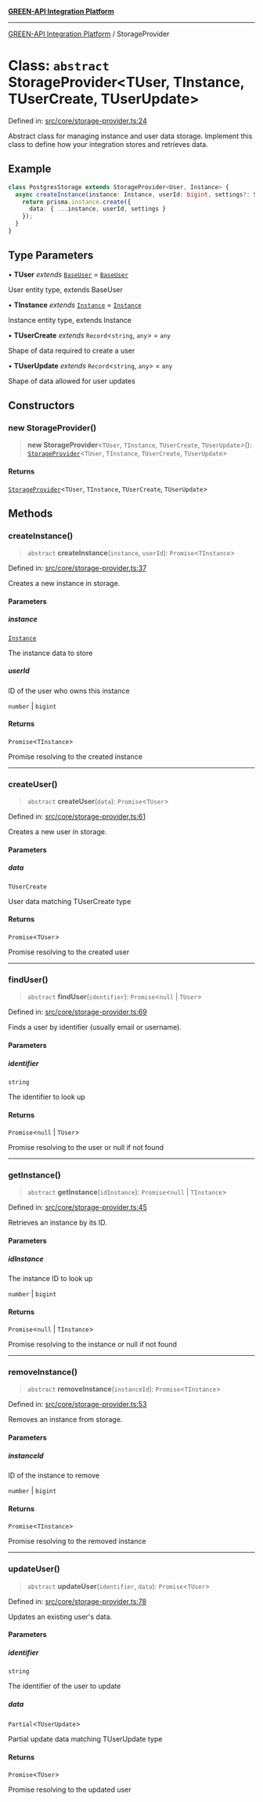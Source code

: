 [**GREEN-API Integration Platform**](../README.md)

***

[GREEN-API Integration Platform](../globals.md) / StorageProvider

# Class: `abstract` StorageProvider\<TUser, TInstance, TUserCreate, TUserUpdate\>

Defined in: [src/core/storage-provider.ts:24](https://github.com/green-api/greenapi-integration/blob/20ab1c18eae4ff2cd48cede03d005dd7127abc0b/src/core/storage-provider.ts#L24)

Abstract class for managing instance and user data storage.
Implement this class to define how your integration stores and retrieves data.

## Example

```typescript
class PostgresStorage extends StorageProvider<User, Instance> {
  async createInstance(instance: Instance, userId: bigint, settings?: Settings) {
    return prisma.instance.create({
      data: { ...instance, userId, settings }
    });
  }
}
```

## Type Parameters

• **TUser** *extends* [`BaseUser`](../interfaces/BaseUser.md) = [`BaseUser`](../interfaces/BaseUser.md)

User entity type, extends BaseUser

• **TInstance** *extends* [`Instance`](../interfaces/Instance.md) = [`Instance`](../interfaces/Instance.md)

Instance entity type, extends Instance

• **TUserCreate** *extends* `Record`\<`string`, `any`\> = `any`

Shape of data required to create a user

• **TUserUpdate** *extends* `Record`\<`string`, `any`\> = `any`

Shape of data allowed for user updates

## Constructors

### new StorageProvider()

> **new StorageProvider**\<`TUser`, `TInstance`, `TUserCreate`, `TUserUpdate`\>(): [`StorageProvider`](StorageProvider.md)\<`TUser`, `TInstance`, `TUserCreate`, `TUserUpdate`\>

#### Returns

[`StorageProvider`](StorageProvider.md)\<`TUser`, `TInstance`, `TUserCreate`, `TUserUpdate`\>

## Methods

### createInstance()

> `abstract` **createInstance**(`instance`, `userId`): `Promise`\<`TInstance`\>

Defined in: [src/core/storage-provider.ts:37](https://github.com/green-api/greenapi-integration/blob/20ab1c18eae4ff2cd48cede03d005dd7127abc0b/src/core/storage-provider.ts#L37)

Creates a new instance in storage.

#### Parameters

##### instance

[`Instance`](../interfaces/Instance.md)

The instance data to store

##### userId

ID of the user who owns this instance

`number` | `bigint`

#### Returns

`Promise`\<`TInstance`\>

Promise resolving to the created instance

***

### createUser()

> `abstract` **createUser**(`data`): `Promise`\<`TUser`\>

Defined in: [src/core/storage-provider.ts:61](https://github.com/green-api/greenapi-integration/blob/20ab1c18eae4ff2cd48cede03d005dd7127abc0b/src/core/storage-provider.ts#L61)

Creates a new user in storage.

#### Parameters

##### data

`TUserCreate`

User data matching TUserCreate type

#### Returns

`Promise`\<`TUser`\>

Promise resolving to the created user

***

### findUser()

> `abstract` **findUser**(`identifier`): `Promise`\<`null` \| `TUser`\>

Defined in: [src/core/storage-provider.ts:69](https://github.com/green-api/greenapi-integration/blob/20ab1c18eae4ff2cd48cede03d005dd7127abc0b/src/core/storage-provider.ts#L69)

Finds a user by identifier (usually email or username).

#### Parameters

##### identifier

`string`

The identifier to look up

#### Returns

`Promise`\<`null` \| `TUser`\>

Promise resolving to the user or null if not found

***

### getInstance()

> `abstract` **getInstance**(`idInstance`): `Promise`\<`null` \| `TInstance`\>

Defined in: [src/core/storage-provider.ts:45](https://github.com/green-api/greenapi-integration/blob/20ab1c18eae4ff2cd48cede03d005dd7127abc0b/src/core/storage-provider.ts#L45)

Retrieves an instance by its ID.

#### Parameters

##### idInstance

The instance ID to look up

`number` | `bigint`

#### Returns

`Promise`\<`null` \| `TInstance`\>

Promise resolving to the instance or null if not found

***

### removeInstance()

> `abstract` **removeInstance**(`instanceId`): `Promise`\<`TInstance`\>

Defined in: [src/core/storage-provider.ts:53](https://github.com/green-api/greenapi-integration/blob/20ab1c18eae4ff2cd48cede03d005dd7127abc0b/src/core/storage-provider.ts#L53)

Removes an instance from storage.

#### Parameters

##### instanceId

ID of the instance to remove

`number` | `bigint`

#### Returns

`Promise`\<`TInstance`\>

Promise resolving to the removed instance

***

### updateUser()

> `abstract` **updateUser**(`identifier`, `data`): `Promise`\<`TUser`\>

Defined in: [src/core/storage-provider.ts:78](https://github.com/green-api/greenapi-integration/blob/20ab1c18eae4ff2cd48cede03d005dd7127abc0b/src/core/storage-provider.ts#L78)

Updates an existing user's data.

#### Parameters

##### identifier

`string`

The identifier of the user to update

##### data

`Partial`\<`TUserUpdate`\>

Partial update data matching TUserUpdate type

#### Returns

`Promise`\<`TUser`\>

Promise resolving to the updated user
